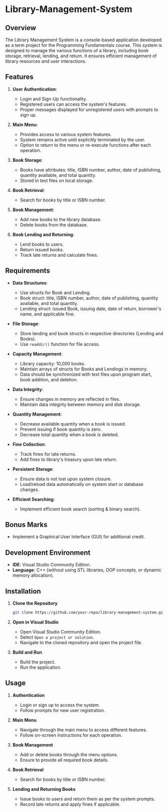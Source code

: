 # Library-Management-System
## Overview
The Library Management System is a console-based application developed as a term project for the Programming Fundamentals course. This system is designed to manage the various functions of a library, including book storage, retrieval, lending, and return. It ensures efficient management of library resources and user interactions.

## Features
1. **User Authentication**:
   - Login and Sign-Up functionality.
   - Registered users can access the system's features.
   - Proper messages displayed for unregistered users with prompts to sign up.

2. **Main Menu**:
   - Provides access to various system features.
   - System remains active until explicitly terminated by the user.
   - Option to return to the menu or re-execute functions after each operation.

3. **Book Storage**:
   - Books have attributes: title, ISBN number, author, date of publishing, quantity available, and total quantity.
   - Stored in text files on local storage.

4. **Book Retrieval**:
   - Search for books by title or ISBN number.

5. **Book Management**:
   - Add new books to the library database.
   - Delete books from the database.

6. **Book Lending and Returning**:
   - Lend books to users.
   - Return issued books.
   - Track late returns and calculate fines.

## Requirements
- **Data Structures**:
  - Use structs for Book and Lending.
  - Book struct: title, ISBN number, author, date of publishing, quantity available, and total quantity.
  - Lending struct: issued Book, issuing date, date of return, borrower's name, and applicable fine.

- **File Storage**:
  - Store lending and book structs in respective directories (Lending and Books).
  - Use `readdir()` function for file access.

- **Capacity Management**:
  - Library capacity: 10,000 books.
  - Maintain arrays of structs for Books and Lendings in memory.
  - Data should be synchronized with text files upon program start, book addition, and deletion.

- **Data Integrity**:
  - Ensure changes in memory are reflected in files.
  - Maintain data integrity between memory and disk storage.

- **Quantity Management**:
  - Decrease available quantity when a book is issued.
  - Prevent issuing if book quantity is zero.
  - Decrease total quantity when a book is deleted.

- **Fine Collection**:
  - Track fines for late returns.
  - Add fines to library's treasury upon late return.

- **Persistent Storage**:
  - Ensure data is not lost upon system closure.
  - Load/reload data automatically on system start or database changes.

- **Efficient Searching**:
  - Implement efficient book search (sorting & binary search).

## Bonus Marks
- Implement a Graphical User Interface (GUI) for additional credit.

## Development Environment
- **IDE**: Visual Studio Community Edition.
- **Language**: C++ (without using STL libraries, OOP concepts, or dynamic memory allocation).

## Installation
1. **Clone the Repository**
   ```bash
   git clone https://github.com/your-repo/library-management-system.git
   ```
2. **Open in Visual Studio**
   - Open Visual Studio Community Edition.
   - Select `Open a project or solution`.
   - Navigate to the cloned repository and open the project file.

3. **Build and Run**
   - Build the project.
   - Run the application.

## Usage
1. **Authentication**
   - Login or sign up to access the system.
   - Follow prompts for new user registration.

2. **Main Menu**
   - Navigate through the main menu to access different features.
   - Follow on-screen instructions for each operation.

3. **Book Management**
   - Add or delete books through the menu options.
   - Ensure to provide all required book details.

4. **Book Retrieval**
   - Search for books by title or ISBN number.

5. **Lending and Returning Books**
   - Issue books to users and return them as per the system prompts.
   - Record late returns and apply fines if applicable.

